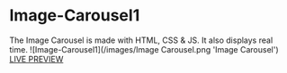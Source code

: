 # Image-Carousel1
The Image Carousel is made with HTML, CSS &amp; JS. It also displays real time.
![Image-Carousel1](/images/Image Carousel.png 'Image Carousel')
[LIVE PREVIEW](https://tasnim005.github.io/Image-Carousel1/)

